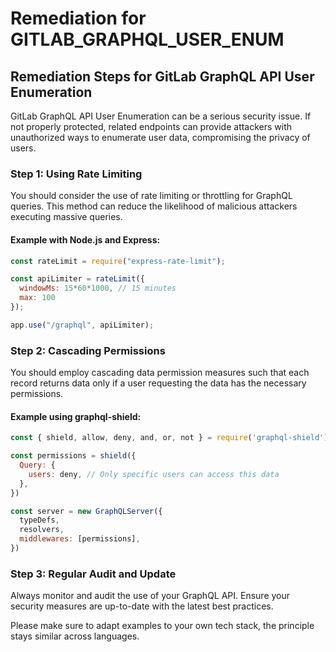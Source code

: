 # Remediation for GITLAB_GRAPHQL_USER_ENUM

## Remediation Steps for GitLab GraphQL API User Enumeration

GitLab GraphQL API User Enumeration can be a serious security issue. If not properly protected, related endpoints can provide attackers with unauthorized ways to enumerate user data, compromising the privacy of users.

### Step 1: Using Rate Limiting 
You should consider the use of rate limiting or throttling for GraphQL queries. This method can reduce the likelihood of malicious attackers executing massive queries.

#### Example with Node.js and Express:

```javascript
const rateLimit = require("express-rate-limit");

const apiLimiter = rateLimit({
  windowMs: 15*60*1000, // 15 minutes
  max: 100
});

app.use("/graphql", apiLimiter);
```

### Step 2: Cascading Permissions
You should employ cascading data permission measures such that each record returns data only if a user requesting the data has the necessary permissions.

#### Example using graphql-shield:

```javascript
const { shield, allow, deny, and, or, not } = require('graphql-shield')

const permissions = shield({
  Query: {
    users: deny, // Only specific users can access this data 
  },
})

const server = new GraphQLServer({
  typeDefs,
  resolvers,
  middlewares: [permissions],
})
```

### Step 3: Regular Audit and Update
Always monitor and audit the use of your GraphQL API. Ensure your security measures are up-to-date with the latest best practices. 

Please make sure to adapt examples to your own tech stack, the principle stays similar across languages.